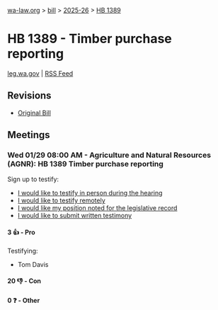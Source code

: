 [wa-law.org](/) > [bill](/bill/) > [2025-26](/bill/2025-26/) > [HB 1389](/bill/2025-26/hb/1389/)

# HB 1389 - Timber purchase reporting
[leg.wa.gov](https://app.leg.wa.gov/billsummary?BillNumber=1389&Year=2025&Initiative=false) | [RSS Feed](./rss.xml)

## Revisions
* [Original Bill](1/)

## Meetings
### Wed 01/29 08:00 AM - Agriculture and Natural Resources (AGNR): HB 1389 Timber purchase reporting
Sign up to testify:
* [I would like to testify in person during the hearing](https://app.leg.wa.gov/csi/Testifier/Add?chamber=House&mId=32544&aId=161922&caId=25114&tId=1)
* [I would like to testify remotely](https://app.leg.wa.gov/csi/Testifier/Add?chamber=House&mId=32544&aId=161922&caId=25114&tId=2)
* [I would like my position noted for the legislative record](https://app.leg.wa.gov/csi/Testifier/Add?chamber=House&mId=32544&aId=161922&caId=25114&tId=3)
* [I would like to submit written testimony](https://app.leg.wa.gov/csi/Testifier/Add?chamber=House&mId=32544&aId=161922&caId=25114&tId=4)

#### 3 👍 - Pro
Testifying:
* Tom Davis

#### 20 👎 - Con

#### 0 ❓ - Other
